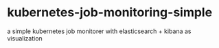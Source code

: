 # kubernetes-job-monitoring-simple
a simple kubernetes job monitorer with elasticsearch + kibana as visualization
